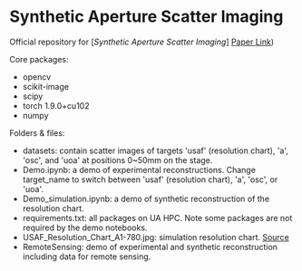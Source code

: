 # Synthetic Aperture Scatter Imaging

Official repository for [*Synthetic Aperture Scatter Imaging*]
[Paper Link](https://ieeexplore.ieee.org/abstract/document/10306269))


Core packages:
* opencv
* scikit-image
* scipy
* torch 1.9.0+cu102
* numpy

Folders & files:
* datasets: contain scatter images of targets 'usaf' (resolution chart), 'a', 'osc', and 'uoa' at positions 0~50mm on the stage.
* Demo.ipynb: a demo of experimental reconstructions. Change target_name to switch between 'usaf' (resolution chart), 'a', 'osc', or 'uoa'.
* Demo_simulation.ipynb: a demo of synthetic reconstruction of the resolution chart.
* requirements.txt: all packages on UA HPC. Note some packages are not required by the demo notebooks.
* USAF_Resolution_Chart_A1-780.jpg: simulation resolution chart. [Source](https://www.thorlabs.com/images/TabImages/USAF_Resolution_Chart_A1-780.jpg)
* RemoteSensing: demo of experimental and synthetic reconstruction including data for remote sensing.
